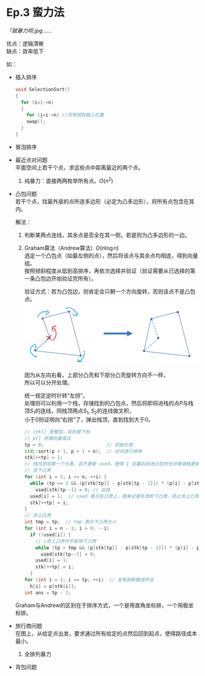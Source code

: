 # Ep.3 蛮力法

*「就暴力呗.jpg*……

优点：逻辑清晰  
缺点：效率低下

如：

* 插入排序

  ```c++
  void SelectionSort()
  {
    for (i=1->n)
    {
      for (j=i->n) //穷举找到插入位置
      swap();
    }
  }
  ```

* 冒泡排序
* 最近点对问题  
  平面空间上若干个点，求这些点中距离最近的两个点。  
  1. 纯暴力：直接两两枚举所有点。$O(n^2)$
* 凸包问题  
  若干个点，找最外层的点所连多边形（必定为凸多边形），将所有点包含在其内。

  解法：
  1. 判断某两点连线，其余点是否全在其一侧，若是则为凸多边形的一边。
  2. Graham算法（Andrew算法）$O(n\log n)$  
     选定一个凸包点（如最左侧的点），然后将该点与其余点均相连，得到向量组。  
     按照倾斜程度从低到高排序，再依次选择并验证（验证需要从已选择的第一条凸包边开始验证完所有）。  

     验证方式：若为凸包边，则肯定会只朝一个方向旋转，否则该点不是凸包点。  
     ![图 3](images/3-Brute_Force--04-07_00-11-56.png)

     因为从左向右看，上部分凸壳和下部分凸壳旋转方向不一样，  
     所以可以分开处理。

     统一规定逆时针转“左拐”。  
     处理则可以利用一个栈，存储找到的凸包点，然后将即将进栈的点$P$与栈顶$S_1$的连线，同栈顶两点$S_1,S_2$的连线做叉积，  
     小于$0$则证明向“右拐”了，弹出栈顶，直到找到大于$0$。

     ```c++
     // stk[] 是整型，存的是下标
     // p[] 存储向量或点
     tp = 0;                       // 初始化栈
     std::sort(p + 1, p + 1 + n);  // 对点进行排序
     stk[++tp] = 1;
     // 栈内添加第一个元素，且不更新 used，使得 1 在最后封闭凸包时也对单调栈更新
     // 求下凸壳
     for (int i = 2; i <= n; ++i) {
       while (tp >= 2 && (p[stk[tp]] - p[stk[tp - 1]]) * (p[i] - p[stk[tp]]) <= 0) // * 操作符为叉积
         used[stk[tp--]] = 0; // 出栈
       used[i] = 1;  // used 表示在凸壳上，用来记录先求的下凸壳，防止求上凸壳时影响
       stk[++tp] = i;
     }
     // 求上凸壳
     int tmp = tp;  // tmp 表示下凸壳大小
     for (int i = n - 1; i > 0; --i)
       if (!used[i]) {
         // ↓求上凸壳时不影响下凸壳
         while (tp > tmp && (p[stk[tp]] - p[stk[tp - 1]]) * (p[i] - p[stk[tp]]) <= 0)
           used[stk[tp--]] = 0;
         used[i] = 1;
         stk[++tp] = i;
       }
     for (int i = 1; i <= tp; ++i)  // 复制到新数组中去
       h[i] = p[stk[i]];
     int ans = tp - 1;
     ```

    Graham与Andrew的区别在于排序方式，一个是用直角坐标排，一个用极坐标排。
* 旅行商问题  
  在图上，从给定点出发，要求通过所有给定的点然后回到起点，使得路径成本最小。
  1. 全排列暴力
* 背包问题
